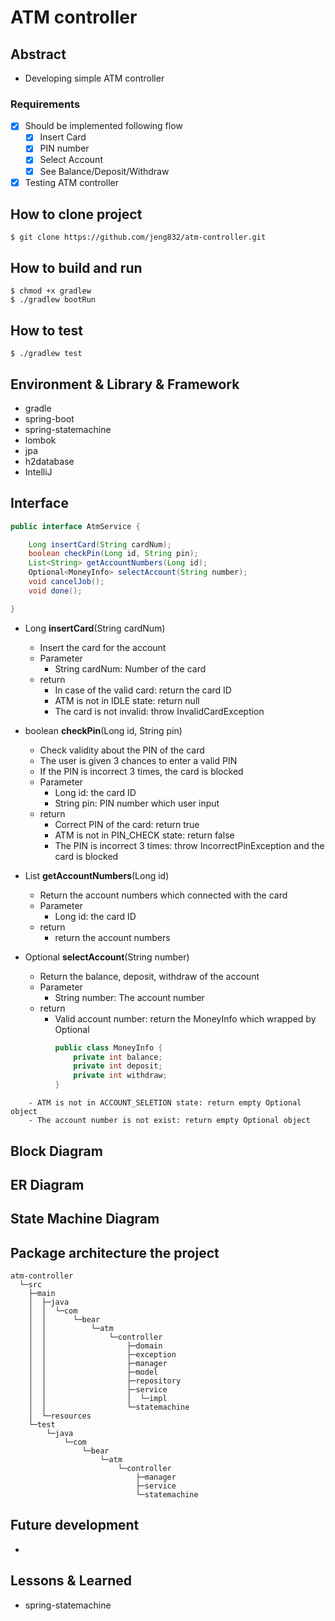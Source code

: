 # ATM controller
## Abstract
- Developing simple ATM controller
### Requirements
- [x] Should be implemented following flow
    - [x] Insert Card
    - [x] PIN number
    - [x] Select Account
    - [x] See Balance/Deposit/Withdraw
- [x] Testing ATM controller
## How to clone project
```$bash
$ git clone https://github.com/jeng832/atm-controller.git
```
## How to build and run
```$bash
$ chmod +x gradlew
$ ./gradlew bootRun
```
## How to test
```$bash
$ ./gradlew test
```
## Environment & Library & Framework
- gradle
- spring-boot
- spring-statemachine
- lombok
- jpa
- h2database
- IntelliJ
## Interface
```java
public interface AtmService {

    Long insertCard(String cardNum);
    boolean checkPin(Long id, String pin);
    List<String> getAccountNumbers(Long id);
    Optional<MoneyInfo> selectAccount(String number);
    void cancelJob();
    void done();

}
```
- Long **insertCard**(String cardNum)
    - Insert the card for the account
    - Parameter
        - String cardNum: Number of the card
    - return
        - In case of the valid card: return the card ID
        - ATM is not in IDLE state: return null
        - The card is not invalid: throw InvalidCardException

- boolean **checkPin**(Long id, String pin)
    - Check validity about the PIN of the card
    - The user is given 3 chances to enter a valid PIN
    - If the PIN is incorrect 3 times, the card is blocked
    - Parameter
        - Long id: the card ID
        - String pin: PIN number which user input
    - return
        - Correct PIN of the card: return true
        - ATM is not in PIN_CHECK state: return false
        - The PIN is incorrect 3 times: throw IncorrectPinException and the card is blocked
- List<String> **getAccountNumbers**(Long id)
    - Return the account numbers which connected with the card
    - Parameter
        - Long id: the card ID
    - return
        - return the account numbers
- Optional<MoneyInfo> **selectAccount**(String number)
    - Return the balance, deposit, withdraw of the account
    - Parameter
        - String number: The account number
    - return
        - Valid account number: return the MoneyInfo which wrapped by Optional
```java
          public class MoneyInfo {
              private int balance;
              private int deposit;
              private int withdraw;
          }
```
        - ATM is not in ACCOUNT_SELETION state: return empty Optional object
        - The account number is not exist: return empty Optional object

## Block Diagram
## ER Diagram
## State Machine Diagram
## Package architecture the project
```
atm-controller
  └─src
    ├─main
    │  ├─java
    │  │  └─com
    │  │      └─bear
    │  │          └─atm
    │  │              └─controller
    │  │                  ├─domain
    │  │                  ├─exception
    │  │                  ├─manager
    │  │                  ├─model
    │  │                  ├─repository
    │  │                  ├─service
    │  │                  │  └─impl
    │  │                  └─statemachine
    │  └─resources
    └─test
        └─java
            └─com
                └─bear
                    └─atm
                        └─controller
                            ├─manager
                            ├─service
                            └─statemachine

```

## Future development
- 
## Lessons & Learned
- spring-statemachine

